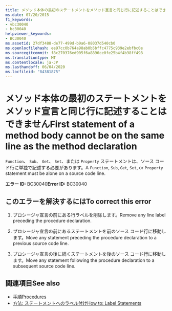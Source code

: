 ```yaml
---
title: メソッド本体の最初のステートメントをメソッド宣言と同じ行に記述することはできません
ms.date: 07/20/2015
f1_keywords:
- vbc30040
- bc30040
helpviewer_keywords:
- BC30040
ms.assetid: 27df3488-de77-499d-b9a6-08037d540cb0
ms.openlocfilehash: ee97cc0b764a98ab0b5bffc4775c939e2ebfbc0e
ms.sourcegitcommit: f8c270376ed905f6a8896ce0fe25b4f4b38ff498
ms.translationtype: MT
ms.contentlocale: ja-JP
ms.lasthandoff: 06/04/2020
ms.locfileid: "84381875"
---
```

# <a name="first-statement-of-a-method-body-cannot-be-on-the-same-line-as-the-method-declaration"></a><span data-ttu-id="8c9a7-102">メソッド本体の最初のステートメントをメソッド宣言と同じ行に記述することはできません</span><span class="sxs-lookup"><span data-stu-id="8c9a7-102">First statement of a method body cannot be on the same line as the method declaration</span></span>
<span data-ttu-id="8c9a7-103">`Function`、 `Sub`、 `Get`、 `Set`、または `Property` ステートメントは、ソース コード行に単独で記述する必要があります。</span><span class="sxs-lookup"><span data-stu-id="8c9a7-103">A `Function`, `Sub`, `Get`, `Set`, or `Property` statement must be alone on a source code line.</span></span>  
  
 <span data-ttu-id="8c9a7-104">**エラー ID:** BC30040</span><span class="sxs-lookup"><span data-stu-id="8c9a7-104">**Error ID:** BC30040</span></span>  
  
## <a name="to-correct-this-error"></a><span data-ttu-id="8c9a7-105">このエラーを解決するには</span><span class="sxs-lookup"><span data-stu-id="8c9a7-105">To correct this error</span></span>  
  
1. <span data-ttu-id="8c9a7-106">プロシージャ宣言の前にある行ラベルを削除します。</span><span class="sxs-lookup"><span data-stu-id="8c9a7-106">Remove any line label preceding the procedure declaration.</span></span>  
  
2. <span data-ttu-id="8c9a7-107">プロシージャ宣言の前にあるステートメントを前のソース コード行に移動します。</span><span class="sxs-lookup"><span data-stu-id="8c9a7-107">Move any statement preceding the procedure declaration to a previous source code line.</span></span>  
  
3. <span data-ttu-id="8c9a7-108">プロシージャ宣言の後に続くステートメントを後のソース コード行に移動します。</span><span class="sxs-lookup"><span data-stu-id="8c9a7-108">Move any statement following the procedure declaration to a subsequent source code line.</span></span>  
  
## <a name="see-also"></a><span data-ttu-id="8c9a7-109">関連項目</span><span class="sxs-lookup"><span data-stu-id="8c9a7-109">See also</span></span>

- [<span data-ttu-id="8c9a7-110">手順</span><span class="sxs-lookup"><span data-stu-id="8c9a7-110">Procedures</span></span>](../programming-guide/language-features/procedures/index.md)
- [<span data-ttu-id="8c9a7-111">方法: ステートメントへのラベル付け</span><span class="sxs-lookup"><span data-stu-id="8c9a7-111">How to: Label Statements</span></span>](../programming-guide/program-structure/how-to-label-statements.md)

